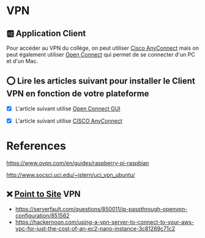 # VPN

## :ab: Application Client

Pour accéder au VPN du collège, on peut utiliser [Cisco AnyConnect](https://www.cisco.com/c/en_ca/products/security/anyconnect-secure-mobility-client) mais on peut également utiliser [Open Connect](http://www.infradead.org/openconnect/) qui permet de se connecter d'un PC et d'un Mac. 

## :o: Lire les articles suivant pour installer le Client VPN en fonction de votre plateforme

- [x] L'article suivant utilise [Open Connect GUI](openconnect-gui.md)

- [x] L'article suivant utilise [CISCO AnyConnect](Microsoft%20vpn)


# References

https://www.ovpn.com/en/guides/raspberry-pi-raspbian

http://www.socsci.uci.edu/~jstern/uci_vpn_ubuntu/


## :x: [Point to Site](P2S-S2S) VPN

- https://serverfault.com/questions/850011/ip-passthrough-openvpn-configuration/851562
- https://hackernoon.com/using-a-vpn-server-to-connect-to-your-aws-vpc-for-just-the-cost-of-an-ec2-nano-instance-3c81269c71c2
